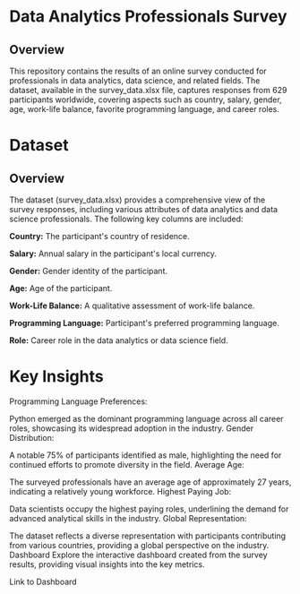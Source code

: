 # Data Analytics Professionals Survey

## Overview

This repository contains the results of an online survey conducted for professionals in data analytics, data science, and related fields. The dataset, available in the survey_data.xlsx file, captures responses from 629 participants worldwide, covering aspects such as country, salary, gender, age, work-life balance, favorite programming language, and career roles.

# Dataset

## Overview

The dataset (survey_data.xlsx) provides a comprehensive view of the survey responses, including various attributes of data analytics and data science professionals. The following key columns are included:

**Country:** The participant's country of residence.

**Salary:** Annual salary in the participant's local currency.

**Gender:** Gender identity of the participant.

**Age:** Age of the participant.

**Work-Life Balance:** A qualitative assessment of work-life balance.

**Programming Language:** Participant's preferred programming language.

**Role:** Career role in the data analytics or data science field.

# Key Insights

Programming Language Preferences:

Python emerged as the dominant programming language across all career roles, showcasing its widespread adoption in the industry.
Gender Distribution:

A notable 75% of participants identified as male, highlighting the need for continued efforts to promote diversity in the field.
Average Age:

The surveyed professionals have an average age of approximately 27 years, indicating a relatively young workforce.
Highest Paying Job:

Data scientists occupy the highest paying roles, underlining the demand for advanced analytical skills in the industry.
Global Representation:

The dataset reflects a diverse representation with participants contributing from various countries, providing a global perspective on the industry.
Dashboard
Explore the interactive dashboard created from the survey results, providing visual insights into the key metrics.

Link to Dashboard

